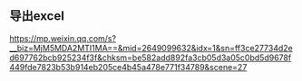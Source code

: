 ## 导出excel
https://mp.weixin.qq.com/s?__biz=MjM5MDA2MTI1MA==&mid=2649099632&idx=1&sn=ff3ce27734d2ed697762bcb925234f3f&chksm=be582add892fa3cb05d3a05c0bd5d9678f449fde7823b53b914eb205ce4b45a478e771f34789&scene=27